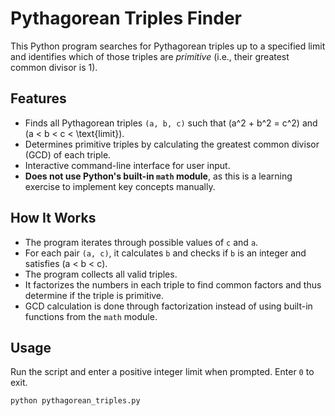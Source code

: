# Pythagorean Triples Finder

This Python program searches for Pythagorean triples up to a specified limit and identifies which of those triples are *primitive* (i.e., their greatest common divisor is 1).

## Features

- Finds all Pythagorean triples `(a, b, c)` such that \(a^2 + b^2 = c^2\) and \(a < b < c < \text{limit}\).
- Determines primitive triples by calculating the greatest common divisor (GCD) of each triple.
- Interactive command-line interface for user input.
- **Does not use Python's built-in `math` module**, as this is a learning exercise to implement key concepts manually.

## How It Works

- The program iterates through possible values of `c` and `a`.
- For each pair `(a, c)`, it calculates `b` and checks if `b` is an integer and satisfies \(a < b < c\).
- The program collects all valid triples.
- It factorizes the numbers in each triple to find common factors and thus determine if the triple is primitive.
- GCD calculation is done through factorization instead of using built-in functions from the `math` module.

## Usage

Run the script and enter a positive integer limit when prompted. Enter `0` to exit.

```bash
python pythagorean_triples.py
